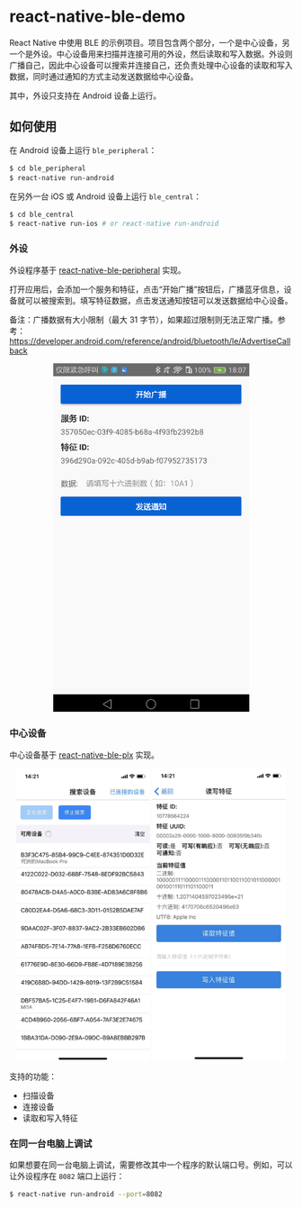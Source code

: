 # react-native-ble-demo

React Native 中使用 BLE 的示例项目。项目包含两个部分，一个是中心设备，另一个是外设。中心设备用来扫描并连接可用的外设，然后读取和写入数据。外设则广播自己，因此中心设备可以搜索并连接自己，还负责处理中心设备的读取和写入数据，同时通过通知的方式主动发送数据给中心设备。

其中，外设只支持在 Android 设备上运行。

## 如何使用

在 Android 设备上运行 `ble_peripheral`：

```bash
$ cd ble_peripheral
$ react-native run-android
```

在另外一台 iOS 或 Android 设备上运行 `ble_central`：

```bash
$ cd ble_central
$ react-native run-ios # or react-native run-android
```

### 外设

外设程序基于 [react-native-ble-peripheral](https://github.com/himelbrand/react-native-ble-peripheral) 实现。

打开应用后，会添加一个服务和特征，点击“开始广播”按钮后，广播蓝牙信息，设备就可以被搜索到。填写特征数据，点击发送通知按钮可以发送数据给中心设备。

备注：广播数据有大小限制（最大 31 字节），如果超过限制则无法正常广播。参考：https://developer.android.com/reference/android/bluetooth/le/AdvertiseCallback

<div align=center>
<img src="screenshot/peripheral.png">
</div>

### 中心设备

中心设备基于 [react-native-ble-plx](https://github.com/Polidea/react-native-ble-plx) 实现。

<div align=center>
<img src="screenshot/search.png">
<img src="screenshot/characteristic.png">
</div>

支持的功能：
- 扫描设备
- 连接设备
- 读取和写入特征

### 在同一台电脑上调试

如果想要在同一台电脑上调试，需要修改其中一个程序的默认端口号。例如，可以让外设程序在 `8082` 端口上运行：
```bash
$ react-native run-android --port=8082
```